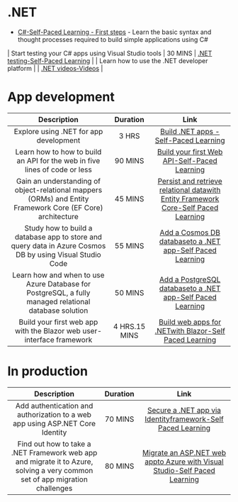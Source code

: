 # .NET


- [C#-Self-Paced Learning - First steps](https://docs.microsoft.com/en-us/learn/paths/csharp-first-steps/) - Learn the basic syntax and thought processes required to build simple applications using C#






|  Start testing your C# apps using Visual Studio tools  | 30 MINS |    [.NET testing-Self-Paced Learning](https://docs.microsoft.com/en-us/learn/modules/visual-studio-test-tools/)  |
|  Learn how to use the .NET developer platform  |  |    [.NET videos-Videos](https://dotnet.microsoft.com/en-us/learn/videos)  |

# App development
|**Description** |**Duration**|**Link**|
| :----:        |    :----:   |        :----:     |
|  Explore using .NET for app development | 3 HRS |  [Build .NET apps -Self-Paced Learning](https://docs.microsoft.com/en-us/learn/paths/build-dotnet-applications-csharp/)     |
| Learn how to how to build an API for the web in five lines of code or less|  90 MINS    |    [Build your first Web API-Self-Paced Learning](https://docs.microsoft.com/en-us/learn/paths/aspnet-core-minimal-api/)  |
|Gain an understanding of object-relational mappers (ORMs) and Entity Framework Core (EF Core) architecture|  45 MINS     | [Persist and retrieve relational datawith Entity Framework Core-Self Paced Learning](https://docs.microsoft.com/en-us/learn/modules/persist-data-ef-core/)    |
|Study how to build a database app to store and query data in Azure Cosmos DB by using Visual Studio Code|  55 MINS      | [Add a Cosmos DB databaseto a .NET app-Self Paced Learning](https://docs.microsoft.com/en-us/learn/modules/work-with-cosmos-db/)    |
|Learn how and when to use Azure Database for PostgreSQL, a fully managed relational database solution|  50 MINS    | [Add a PostgreSQL databaseto a .NET app-Self Paced Learning](https://docs.microsoft.com/en-us/learn/modules/create-connect-to-postgres/)    |
|Build your first web app with the Blazor web user-interface framework| 4 HRS.15 MINS    | [Build web apps for .NETwith Blazor-Self Paced Learning](https://docs.microsoft.com/en-us/learn/paths/build-web-apps-with-blazor/)    |

# In production
|**Description** |**Duration**|**Link**|
| :----:        |    :----:   |        :----:     |
| Add authentication and authorization to a web app using ASP.NET Core Identity | 70 MINS  |  [Secure a .NET app via Identityframework-Self Paced Learning](https://docs.microsoft.com/en-us/learn/modules/secure-aspnet-core-identity/)     |
| Find out how to take a .NET Framework web app and migrate it to Azure, solving a very common set of app migration challenges  |  80 MINS  |  [Migrate an ASP.NET web appto Azure with Visual Studio-Self Paced Learning](https://docs.microsoft.com/en-us/learn/paths/migrate-aspnet-web-application/)     
